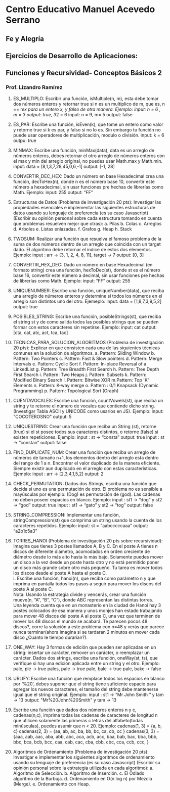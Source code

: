 # Centro Educativo Manuel Acevedo Serrano

## Fe y Alegría

## Ejercicios de Desarrollo de Aplicaciones:

## Funciones y Recursividad- Conceptos Básicos 2

### Prof. Lizandro Ramírez



1. ES_MULTIPLO: Escribir una función, isMultiple(n, m), esta debe tomar dos
   números enteros y retornar true si n es un multiplico de m, que es, n == m*x para
   un entero x, y falso de otra manera. Ejemplo:
   input: n = 6 , m = 3
   output: true, 3*2 = 6
   input: n = 9, m= 5
   output: false

2. ES_PAR: Escribe una función, isEven(k), que tome un entero como valor y retorne
   true si k es par, y falso si no lo es. Sin embargo tu función no puede usar
   operadores de multiplicación, modulo o división.
   input: k = 6
   outpu: true

3. MINMAX: Escribe una función, minMax(data), data es un arreglo de números
   enteros, debes retornar el otro arreglo de números enteros con el max y min del
   arreglo original, no puedes usar Math.max y Math.min.
   input: data = [8,1,3,7,28,45,0,6,-1]
   output: [-1, 28]

4. CONVERTIR_DEC_HEX: Dado un número en base Hexadecimal crea una función,
   decToHex(n), donde n es el número base 10, convertir este número a hexadecimal,
   sin usar funciones pre hechas de librerías como Math. Ejemplo:
   input: 255
   output: “FF”

5. Estructuras de Datos (Problema de investigación 20 pts): Investigar las
   propiedades esenciales e implementar las siguientes estructuras de datos usando
   su lenguaje de preferencia (es su caso Javascript) (Escribir su opinión personal sobre
   cada estructura tomando en cuenta que problemas resuelven mejor que
   otras):
   a. Pilas
   b. Colas
   c. Arreglos
   d. Arboles
   e. Listas enlazadas.
   f. Grafos
   g. Heap
   h. Stack

6. TWOSUM: Realizar una función que resuelva el famoso problema de la suma de
   dos números dentro de un arreglo que coincida con un target dado. El algoritmo
   debe retornar el índice de estos dos elementos. Ejemplo:
   input : arr → [3, 1, 2, 4, 8, 11], target → 7
   output: [0, 3]

7. CONVERTIR_HEX_DEC: Dado un número en base Hexadecimal (en formato
   string) crea una función, hexToDec(st), donde st es el número base 16, convertir
   este número a decimal, sin usar funciones pre hechas de librerías como Math.
   Ejemplo:
   input: “FF”
   output: 255

8. UNIQUENUMBER: Escribe una función, uniqueNumber(data), que reciba una
   arreglo de números enteros y determine si todos los números en el arreglo son
   distintos uno del otro. Ejemeplo:
   input: data = [1,8,7,3,9,5,2]
   output: true

9. POSIBLES_STRING: Escribe una función, posibleStrings(st), que reciba el string st
   y de como salida todos las posibles strings que se pueden formar con estos
   caracteres sin repetirse. Ejemplo:
   input: cat
   output: [cta, cat, atc, act, tca, tac]

10. TECNICAS_PARA_SOLUCION_ALGORITMOS (Problema de investigación 20
    pts): Explicar en que consisten cada una de las siguientes técnicas comunes en la
    solución de algoritmos.
    a. Pattern: Sliding Window
    b. Pattern: Two Pointers
    c. Pattern: Fast & Slow pointers
    d. Pattern: Merge Intervals
    e. Pattern: Cyclic Sort
    f. Pattern: In-place Reversal of a LinkedList
    g. Pattern: Tree Breadth First Search
    h. Pattern: Tree Depth First Search
    i. Pattern: Two Heaps
    j. Pattern: Subsets
    k. Pattern: Modified Binary Search
    l. Pattern: Bitwise XOR
    m.Pattern: Top 'K' Elements
    n. Pattern: K-way merge
    o. Pattern : 0/1 Knapsack (Dynamic Programming)
    p. Pattern: Topological Sort (Graph)

11. CUENTAVOCALES: Escribe una función, countVowels(st), que reciba un string y te
    retorne el número de vocales que contiende dicho string. (Investigar Tabla ASCII y
    UNICODE como usarlos en JS). Ejemplo:
    input: “COCOTEROSNO”
    output: 5

12. UNIQUESTRING: Crear una función que reciba un String (st), retorne (true) si el st
    posee todos sus caracteres distintos, o retorne (false) si existen repeticiones.
    Ejemplo:
    input : st → “consta”
    output: true
    input : st → “constan”
    output: false

13. FIND_DUPLICATE_NUM: Crear una función que reciba un arreglo de números de
    tamaño n+1, los elementos dentro del arreglo esta dentro del rango de 1 a n.
    Encontrar el valor duplicado de la manera eficiente. Siempre existir aun duplicado
    en el arreglo con estas características. Ejemplo:
    input : arr → [2,3,4,1,5,2]
    output: 2

14. CHECK_PERMUTATION: Dados dos Strings, escriba una función que decida si
    uno es una permutación de otro. El problema no es sensible a mayúsculas por
    ejemplo: (Dog) es permutación de (god). Las cadenas no deben poseer espacios
    en blanco. Ejemplo:
    input : st1 → “dog” y st2 → “god”
    output: true
    input : st1 → “gato” y st2 → “tog”
    output: false

15. STRING_COMPRESSION: Implementar una función, stringCompression(st) que
    comprima un string usando la cuenta de los caracteres repetidos. Ejemplo:
    input: st = “aabcccccaaa”
    output: “a2b1c5a3”

16. TORRES_HANOI (Problema de investigación 20 pts sobre recursividad): Imagina
    que tienes 3 postes llamados A, B y C. En el poste A tienes n discos de diferente
    diámetro, acomodados en orden creciente de diámetro desde lo más alto hasta lo
    más bajo. Solamente puedes mover un disco a la vez desde un poste hasta otro y
    no está permitido poner un disco más grande sobre otro más pequeño. Tu tarea es
    mover todos los discos desde el poste A hasta el poste C.  
    i. Escribe una función, hanoi(n), que reciba como parámetro n y que
    imprima en pantalla todos los pasos a seguir para mover los discos
    del poste A al poste C.  
    Nota: Usando la estrategia divide y vencerás, crear una función mueve(n, “A”, “B”,
    “C”), donde ABC representan las distintas torres.  
    Una leyenda cuenta que en un monasterio en la ciudad de Hanoi hay 3 postes
    colocados de esa manera y unos monjes han estado trabajando para mover 48
    discos del poste A al poste C, una vez que terminen de mover los 48 discos el
    mundo se acabará. Te parecen pocos 48 discos?, corre la solución a este
    problema con n=48 y verás que parece nunca terminar(ahora imagina si se
    tardaran 2 minutos en mover cada disco ¿Cuanto le tiempo durarían?).
    
17. ONE_WAY: Hay 3 formas de edición que pueden ser aplicadas en un string:
    insertar un carácter, remover un carácter, o reemplazar un carácter. Dados dos
    strings, escribe una función, oneWay(st, ts), que verifique si hay una edición
    aplicada entre un string y el otro. Ejemplo:
    pale, ple → true
    pales, pale → true
    pale, bale → true
    pale, bake → false

18. URLIFY: Escribe una función que remplace todos los espacios en blanco por ‘%20’,
    debes suponer que el string tiene suficiente espacio para agregar los nuevos
    caracteres, el tamaño del string debe mantenerse igual que el string original.
    Ejemplo:
    input : st1 → “Mr John Smith “ y tam → 13
    output: "Mr%20John%20Smith" y tam → 13

19. Escribe una función que dados dos números enteros n y c, cadenas(n,c), imprima
    todas las cadenas de caracteres de longitud n que utilicen solamente las primeras c
    letras del alfabeto(todas minúsculas), puedes asumir que n < 20. Ejemplo:
    cadenas(1, 3) = {a, b, c}
    cadenas(2, 3) = {aa, ab, ac, ba, bb, bc, ca, cb, cc }
    cadenas(3, 3) = {aaa, aab, aac, aba, abb, abc, aca, acb, acc, baa, bab, bac,
    bba, bbb, bbc, bca, bcb, bcc, caa, cab, cac, cba, cbb, cbc, cca, ccb, ccc, }

20. Algoritmos de Ordenamiento (Problema de investigación 20 pts): Investigar e
    implementar los siguientes algoritmos de ordenamiento usando su lenguaje de
    preferencia (es su caso Javascript) (Escribir su opinión personal sobre la estrategia
    utilizada en cada algoritmo):
    a. Algoritmo de Selección.
    b. Algoritmo de Inserción.
    c. El Odiado algoritmo de la Burbuja.
    d. Ordenamiento en O(n log n) por Mezcla (Merge).
    e. Ordenamiento con Heap.
